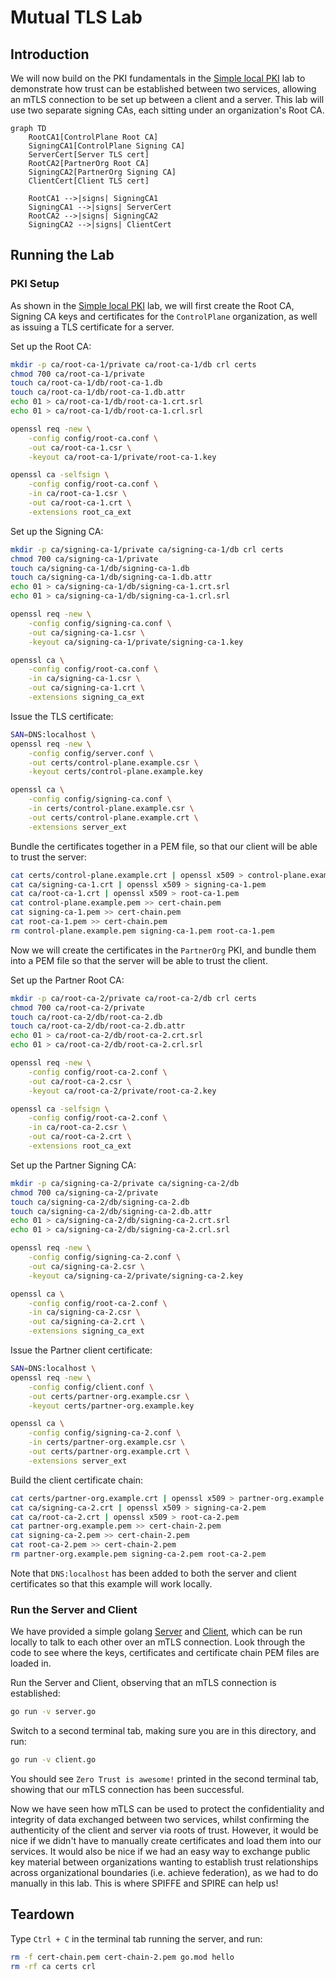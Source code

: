# Mutual TLS Lab

## Introduction

We will now build on the PKI fundamentals in the [Simple local PKI](../lab-2-simple-pki/) lab to demonstrate how trust can be established between two services, allowing an mTLS connection to be set up between a client and a server. This lab will use two separate signing CAs, each sitting under an organization's Root CA.

```mermaid
graph TD
    RootCA1[ControlPlane Root CA]
    SigningCA1[ControlPlane Signing CA]
    ServerCert[Server TLS cert]
    RootCA2[PartnerOrg Root CA]
    SigningCA2[PartnerOrg Signing CA]
    ClientCert[Client TLS cert]

    RootCA1 -->|signs| SigningCA1
    SigningCA1 -->|signs| ServerCert
    RootCA2 -->|signs| SigningCA2
    SigningCA2 -->|signs| ClientCert
```

## Running the Lab

### PKI Setup

As shown in the [Simple local PKI](../lab-2-simple-pki/) lab, we will first create the Root CA, Signing CA keys and certificates for the `ControlPlane` organization, as well as issuing a TLS certificate for a server.

Set up the Root CA:

```bash
mkdir -p ca/root-ca-1/private ca/root-ca-1/db crl certs
chmod 700 ca/root-ca-1/private
touch ca/root-ca-1/db/root-ca-1.db
touch ca/root-ca-1/db/root-ca-1.db.attr
echo 01 > ca/root-ca-1/db/root-ca-1.crt.srl
echo 01 > ca/root-ca-1/db/root-ca-1.crl.srl

openssl req -new \
    -config config/root-ca.conf \
    -out ca/root-ca-1.csr \
    -keyout ca/root-ca-1/private/root-ca-1.key

openssl ca -selfsign \
    -config config/root-ca.conf \
    -in ca/root-ca-1.csr \
    -out ca/root-ca-1.crt \
    -extensions root_ca_ext
```

Set up the Signing CA:

```bash
mkdir -p ca/signing-ca-1/private ca/signing-ca-1/db crl certs
chmod 700 ca/signing-ca-1/private
touch ca/signing-ca-1/db/signing-ca-1.db
touch ca/signing-ca-1/db/signing-ca-1.db.attr
echo 01 > ca/signing-ca-1/db/signing-ca-1.crt.srl
echo 01 > ca/signing-ca-1/db/signing-ca-1.crl.srl

openssl req -new \
    -config config/signing-ca.conf \
    -out ca/signing-ca-1.csr \
    -keyout ca/signing-ca-1/private/signing-ca-1.key

openssl ca \
    -config config/root-ca.conf \
    -in ca/signing-ca-1.csr \
    -out ca/signing-ca-1.crt \
    -extensions signing_ca_ext
```

Issue the TLS certificate:

```bash
SAN=DNS:localhost \
openssl req -new \
    -config config/server.conf \
    -out certs/control-plane.example.csr \
    -keyout certs/control-plane.example.key

openssl ca \
    -config config/signing-ca.conf \
    -in certs/control-plane.example.csr \
    -out certs/control-plane.example.crt \
    -extensions server_ext
```

Bundle the certificates together in a PEM file, so that our client will be able to trust the server:

```bash
cat certs/control-plane.example.crt | openssl x509 > control-plane.example.pem
cat ca/signing-ca-1.crt | openssl x509 > signing-ca-1.pem
cat ca/root-ca-1.crt | openssl x509 > root-ca-1.pem
cat control-plane.example.pem >> cert-chain.pem
cat signing-ca-1.pem >> cert-chain.pem
cat root-ca-1.pem >> cert-chain.pem
rm control-plane.example.pem signing-ca-1.pem root-ca-1.pem
```

Now we will create the certificates in the `PartnerOrg` PKI, and bundle them into a PEM file so that the server will be able to trust the client.

Set up the Partner Root CA:

```bash
mkdir -p ca/root-ca-2/private ca/root-ca-2/db crl certs
chmod 700 ca/root-ca-2/private
touch ca/root-ca-2/db/root-ca-2.db
touch ca/root-ca-2/db/root-ca-2.db.attr
echo 01 > ca/root-ca-2/db/root-ca-2.crt.srl
echo 01 > ca/root-ca-2/db/root-ca-2.crl.srl

openssl req -new \
    -config config/root-ca-2.conf \
    -out ca/root-ca-2.csr \
    -keyout ca/root-ca-2/private/root-ca-2.key

openssl ca -selfsign \
    -config config/root-ca-2.conf \
    -in ca/root-ca-2.csr \
    -out ca/root-ca-2.crt \
    -extensions root_ca_ext
```

Set up the Partner Signing CA:

```bash
mkdir -p ca/signing-ca-2/private ca/signing-ca-2/db
chmod 700 ca/signing-ca-2/private
touch ca/signing-ca-2/db/signing-ca-2.db
touch ca/signing-ca-2/db/signing-ca-2.db.attr
echo 01 > ca/signing-ca-2/db/signing-ca-2.crt.srl
echo 01 > ca/signing-ca-2/db/signing-ca-2.crl.srl

openssl req -new \
    -config config/signing-ca-2.conf \
    -out ca/signing-ca-2.csr \
    -keyout ca/signing-ca-2/private/signing-ca-2.key

openssl ca \
    -config config/root-ca-2.conf \
    -in ca/signing-ca-2.csr \
    -out ca/signing-ca-2.crt \
    -extensions signing_ca_ext
```

Issue the Partner client certificate:

```bash
SAN=DNS:localhost \
openssl req -new \
    -config config/client.conf \
    -out certs/partner-org.example.csr \
    -keyout certs/partner-org.example.key

openssl ca \
    -config config/signing-ca-2.conf \
    -in certs/partner-org.example.csr \
    -out certs/partner-org.example.crt \
    -extensions server_ext
```

Build the client certificate chain:

```bash
cat certs/partner-org.example.crt | openssl x509 > partner-org.example.pem
cat ca/signing-ca-2.crt | openssl x509 > signing-ca-2.pem
cat ca/root-ca-2.crt | openssl x509 > root-ca-2.pem
cat partner-org.example.pem >> cert-chain-2.pem
cat signing-ca-2.pem >> cert-chain-2.pem
cat root-ca-2.pem >> cert-chain-2.pem
rm partner-org.example.pem signing-ca-2.pem root-ca-2.pem
```

Note that `DNS:localhost` has been added to both the server and client certificates so that this example will work locally.

### Run the Server and Client

We have provided a simple golang [Server](./server.go) and [Client](./client.go), which can be run locally to talk to each other over an mTLS connection. Look through the code to see where the keys, certificates and certificate chain PEM files are loaded in.

Run the Server and Client, observing that an mTLS connection is established:

```bash
go run -v server.go
```

Switch to a second terminal tab, making sure you are in this directory, and run:

```bash
go run -v client.go
```

You should see `Zero Trust is awesome!` printed in the second terminal tab, showing that our mTLS connection has been successful.

Now we have seen how mTLS can be used to protect the confidentiality and integrity of data exchanged between two services, whilst confirming the authenticity of the client and server via roots of trust. However, it would be nice if we didn't have to manually create certificates and load them into our services. It would also be nice if we had an easy way to exchange public key material between organizations wanting to establish trust relationships across organizational boundaries (i.e. achieve federation), as we had to do manually in this lab. This is where SPIFFE and SPIRE can help us!

## Teardown

Type `Ctrl + C` in the terminal tab running the server, and run:

```bash
rm -f cert-chain.pem cert-chain-2.pem go.mod hello
rm -rf ca certs crl
```
